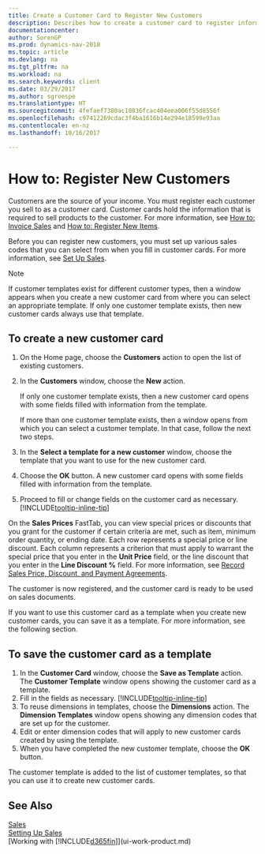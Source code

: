 ```yaml
---
title: Create a Customer Card to Register New Customers
description: Describes how to create a customer card to register information about each new customer or client that you sell to.
documentationcenter: 
author: SorenGP
ms.prod: dynamics-nav-2018
ms.topic: article
ms.devlang: na
ms.tgt_pltfrm: na
ms.workload: na
ms.search.keywords: client
ms.date: 03/29/2017
ms.author: sgroespe
ms.translationtype: HT
ms.sourcegitcommit: 4fefaef7380ac10836fcac404eea006f55d8556f
ms.openlocfilehash: c97412269cdac3f4ba1616b14e294e18599e93aa
ms.contentlocale: en-nz
ms.lasthandoff: 10/16/2017

---
```

# <a name="how-to-register-new-customers"></a>How to: Register New Customers
Customers are the source of your income. You must register each customer you sell to as a customer card. Customer cards hold the information that is required to sell products to the customer. For more information, see [How to: Invoice Sales](sales-how-invoice-sales.md) and [How to: Register New Items](inventory-how-register-new-items.md).  

Before you can register new customers, you must set up various sales codes that you can select from when you fill in customer cards. For more information, see [Set Up Sales](sales-setup-sales.md).

> [!NOTE]  
>   If customer templates exist for different customer types, then a window appears when you create a new customer card from where you can select an appropriate template. If only one customer template exists, then new customer cards always use that template.

## <a name="to-create-a-new-customer-card"></a>To create a new customer card
1. On the Home page, choose the **Customers** action to open the list of existing customers.  
2. In the **Customers** window, choose the **New** action.

    If only one customer template exists, then a new customer card opens with some fields filled with information from the template.

    If more than one customer template exists, then a window opens from which you can select a customer template. In that case, follow the next two steps.
3. In the **Select a template for a new customer** window, choose the template that you want to use for the new customer card.
4. Choose the **OK** button. A new customer card opens with some fields filled with information from the template.  
5. Proceed to fill or change fields on the customer card as necessary. [!INCLUDE[tooltip-inline-tip](includes/tooltip-inline-tip_md.md)]

On the **Sales Prices** FastTab, you can view special prices or discounts that you grant for the customer if certain criteria are met, such as item, minimum order quantity, or ending date. Each row represents a special price or line discount. Each column represents a criterion that must apply to warrant the special price that you enter in the **Unit Price** field, or the line discount that you enter in the **Line Discount %** field. For more information, see [Record Sales Price, Discount, and Payment Agreements](sales-how-record-sales-price-discount-payment-agreements.md).

The customer is now registered, and the customer card is ready to be used on sales documents.

If you want to use this customer card as a template when you create new customer cards, you can save it as a template. For more information, see the following section.

## <a name="to-save-the-customer-card-as-a-template"></a>To save the customer card as a template
1. In the **Customer Card** window, choose the **Save as Template** action. The **Customer Template** window opens showing the customer card as a template.
2. Fill in the fields as necessary. [!INCLUDE[tooltip-inline-tip](includes/tooltip-inline-tip_md.md)]
3. To reuse dimensions in templates, choose the **Dimensions** action. The **Dimension Templates** window opens showing any dimension codes that are set up for the customer.
4. Edit or enter dimension codes that will apply to new customer cards created by using the template.  
5. When you have completed the new customer template, choose the **OK** button.

The customer template is added to the list of customer templates, so that you can use it to create new customer cards.

## <a name="see-also"></a>See Also
[Sales](sales-manage-sales.md)    
[Setting Up Sales](sales-setup-sales.md)    
[Working with [!INCLUDE[d365fin](includes/d365fin_md.md)]](ui-work-product.md)

